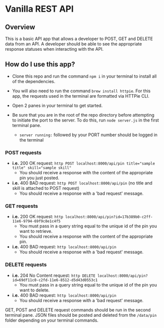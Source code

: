 # Vanilla REST API

## Overview

This is a basic API app that allows a developer to POST, GET and DELETE data from an API. A developer should be able to see the appropriate response statuses when interacting with the API.

## How do I use this app?

* Clone this repo and run the command `npm i` in your terminal to install all of the dependencies.

* You will also need to run the command `brew install httpie`. For this app, the requests used in the terminal are formatted via HTTPie CLI.

* Open 2 panes in your terminal to get started.

* Be sure that you are in the root of the repo directory before attempting to initiate the port to the server. To do this, run `node server.js` in the first terminal pane.
  * `server running:` followed by your PORT number should be logged in the terminal

### POST requests
  * **i.e.** 200 OK request: `http POST localhost:8000/api/pin title="sample title" skill="sample skill"`
    * You should receive a response with the content of the appropriate pin you just posted.
  * **i.e.** 400 BAD request: `http POST localhost:8000/api/pin` (no title and skill is attached to POST request)
    * You should receive a response with a 'bad request' message.

### GET requests
  * **i.e.** 200 OK request: `http localhost:8000/api/pin?id=17b389b0-c2ff-11e6-9794-69f9c8e1c4f5`
    * You must pass in a query string equal to the unique id of the pin you want to retrieve.
    * You should receive a response with the content of the appropriate pin.
  * **i.e.** 400 BAD request: `http localhost:8000/api/pin`
    * You should receive a response with a 'bad request' message.

### DELETE requests
  * **i.e.** 204 No Content request: `http DELETE localhost:8000/api/pin?id=69df11c0-c2fd-11e6-8512-d5d43d0553c1`
    * You must pass in a query string equal to the unique id of the pin you want to delete.
  * **i.e.** 400 BAD request: `http localhost:8000/api/pin`
    * You should receive a response with a 'bad request' message.

GET, POST and DELETE request commands should be run in the second terminal pane. JSON files should be posted and deleted from the `/data/pin` folder depending on your terminal commands.
